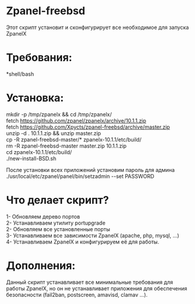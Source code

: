 Zpanel-freebsd
===============

Этот скрипт установит и сконфигурирует все необходимое для запуска ZpanelX


Требования:
==============
*shell/bash  

Установка:
=========
mkdir -p /tmp/zpanelx && cd /tmp/zpanelx/  
fetch https://github.com/zpanel/zpanelx/archive/10.1.1.zip  
fetch https://github.com/Xpycts/zpanel-freebsd/archive/master.zip  
unzip -d . 10.1.1.zip && unzip master.zip  
cp -R zpanel-freebsd-master/* zpanelx-10.1.1/etc/build/  
rm -R zpanel-freebsd-master master.zip 10.1.1.zip  
cd zpanelx-10.1.1/etc/build/  
./new-install-BSD.sh  

После установки всех приложений установим пароль для админа  
./usr/local/etc/zpanel/panel/bin/setzadmin --set PASSWORD  

Что делает скрипт?  
===============  
1- Обновляем дерево портов  
2- Устанавливаем утилиту portupgrade  
2- Обновляем все установленные порты  
3- Устанавливаем все зависимости ZpanelX (apache, php, mysql, ...)  
4- Устанавливаем ZpanelX и конфигурируем её для работы.  

 Дополнения:  
=================  

Данный скрипт устанавливает все минимальные требования для работы ZpanelX, но он не устанавливает приложения для обеспечения безопасности (fail2ban, postscreen, amavisd, clamav ...).   


